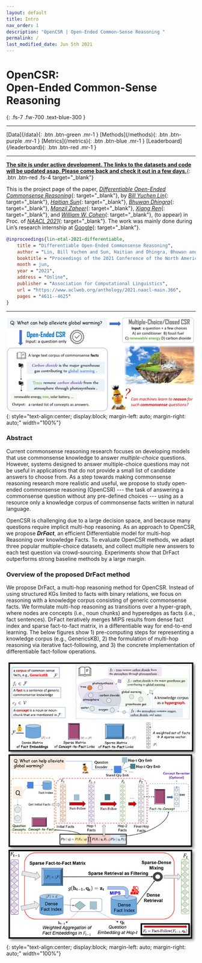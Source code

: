 ```yaml
---
layout: default
title: Intro
nav_order: 1
description: "OpenCSR | Open-Ended Common-Sense Reasoning "
permalink: /
last_modified_date: Jun 5th 2021
---
```

 
# OpenCSR: <br> Open-Ended Common-Sense Reasoning
{: .fs-7 .fw-700 .text-blue-300 }

--- 

<span class="fs-2">
<!-- **(Sorted by Year)** <br> -->
[Data](/data){: .btn .btn-green .mr-1 }
[Methods](/methods){: .btn .btn-purple .mr-1 }
[Metrics](/metrics){: .btn .btn-blue .mr-1 }
[Leaderboard](/leaderboard){: .btn .btn-red .mr-1 }
</span>


---
[**The site is under active development. The links to the datasets and code will be updated asap.  Please come back and check it out in a few days.**](){: .btn .btn-red .fs-4 target="_blank"}


This is the project page of the paper, [_Differentiable Open-Ended Commonsense Reasoning_](https://arxiv.org/abs/2010.14439){: target="_blank"}, by [_Bill Yuchen Lin_](https://yuchenlin.xyz/){: target="_blank"}, [_Haitian Sun_](https://scholar.google.com/citations?user=opSHsTQAAAAJ&hl=en){: target="_blank"}, [_Bhuwan Dhingra_](http://www.cs.cmu.edu/~bdhingra/){: target="_blank"}, [_Manzil Zaheer_](https://scholar.google.com/citations?user=A33FhJMAAAAJ&hl=en){: target="_blank"}, [_Xiang Ren_](http://ink-ron.usc.edu/xiangren/){: target="_blank"}, and [_William W. Cohen_](https://wwcohen.github.io/){: target="_blank"}, (to appear) in Proc. of [*NAACL 2021*](https://2021.naacl.org/){: target="_blank"}. The work was mainly done during Lin’s
research internship at [Google](https://research.google/research-areas/natural-language-processing/){: target="_blank"}.

```bib
@inproceedings{lin-etal-2021-differentiable,
    title = "Differentiable Open-Ended Commonsense Reasoning",
    author = "Lin, Bill Yuchen and Sun, Haitian and Dhingra, Bhuwan and Zaheer, Manzil and Ren, Xiang and Cohen, William",
    booktitle = "Proceedings of the 2021 Conference of the North American Chapter of the Association for Computational Linguistics: Human Language Technologies",
    month = jun,
    year = "2021",
    address = "Online",
    publisher = "Association for Computational Linguistics",
    url = "https://www.aclweb.org/anthology/2021.naacl-main.366",
    pages = "4611--4625"
}
```
---

<!-- 
 <style type="text/css">
    .image-left {
      display: block;
      margin-left: auto;
      margin-right: auto;
      float: right;
    }
 
    table th:first-of-type {
        width: 10
    }
    table th:nth-of-type(2) {
        width: 10
    }
    table th:nth-of-type(3) {
        width: 50
    }
    table th:nth-of-type(4) {
        width: 30
    } 

    </style> -->




![Introduction of OpenCSR](images/opencsr_t1.png){: style="text-align:center; display:block; margin-left: auto; margin-right: auto;" width="100%"}
 
<!-- {: .fs-3 .fw-300 } -->
### Abstract
Current commonsense reasoning research  focuses on developing models that use commonsense knowledge to answer *multiple-choice* questions.
However, systems designed to answer multiple-choice questions may not be useful in applications that do not provide a small list of candidate answers to choose from.
As a step towards making commonsense reasoning research more realistic and useful, 
we propose to study open-ended commonsense reasoning (OpenCSR) --- the task of answering a commonsense question without any pre-defined choices --- using as a resource only a knowledge corpus of commonsense facts written in natural language.


OpenCSR is challenging due to a large decision space, and because many questions require implicit multi-hop reasoning.
As an approach to OpenCSR, we propose **_DrFact_**, an efficient Differentiable model for multi-hop Reasoning over knowledge Facts.
To evaluate OpenCSR methods, 
we adapt three popular multiple-choice datasets, and collect multiple new answers to each test question via crowd-sourcing.
Experiments show that DrFact outperforms strong baseline methods by a large margin.


### Overview of the proposed DrFact method
We propose DrFact, a multi-hop reasoning method for OpenCSR. 
Instead of using structured KGs limited to facts with binary relations, 
we focus on reasoning with a knowledge corpus consisting of generic commonsense facts.
We formulate multi-hop reasoning as transitions over a hyper-graph, where nodes are concepts (i.e., noun chunks) and hyperedges as facts (i.e., fact sentences). DrFact iteratively merges MIPS results from dense fact index and sparse fact-to-fact matrix, in a differentiable way for end-to-end learning. The below figures show 1) pre-computing steps for representing a knowledge corpus (e.g., GenericsKB), 2) the formulation of multi-hop reasoning via iterative fact-following, and 3) the concrete implementation of differentiable fact-follow operations.

![DrFact](/images/opencsr_t3.png){: style="text-align:center; display:block; margin-left: auto; margin-right: auto;" width="100%"}